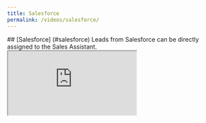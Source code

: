 ```yaml
---
title: Salesforce
permalink: /videos/salesforce/
---
```

<a name="salesforce"/>
## [Salesforce] (#salesforce)
Leads from Salesforce can be directly assigned to the Sales Assistant. 
<div class="embed-responsive embed-responsive-16by9">
  <iframe class="embed-responsive-item" src="https://www.youtube.com/embed/wUlXBMTyxV8" allowfullscreen></iframe>
</div>
